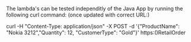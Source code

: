 The lambda's can be tested independitly of the Java App by running the following curl command: (once updated with correct URL:)

curl -H "Content-Type: application/json" -X POST -d '{"ProductName": "Nokia 3212","Quantity": 12, "CustomerType": "Gold"}' https:(<replace with proper URL from API Gateway for Your retailorderservice>)RetailOrder
